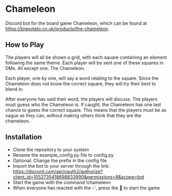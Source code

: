 # Chameleon
Discord bot for the board game Chameleon, which can be found at https://bigpotato.co.uk/products/the-chameleon.


## How to Play
The players will all be shown a grid, with each square containing an element following the same theme. Each player will be sent one of these squares in DMs. All except one. The Chameleon.

Each player, one by one, will say a word relating to the square. Since the Chameleon does not know the correct square, they will try their best to blend in.

After everyone has said their word, the players will discuss.  The players must guess who the Chameleon is. If caught, the Chameleon has one last chance to guess the correct square. This means that the players must be as vague as they can, without making others think that they are the chameleon.

## Installation
- Clone the repository to your system
- Rename the example_config.py file to config.py
- Optional: Change the prefix in the config file
- Import the bot to your server through the link: https://discord.com/api/oauth2/authorize?client_id=1052735418698833990&permissions=8&scope=bot
- Start the game with the command !chameleon
- When everyone has reacted with the ✅, press the 🦎 to start the game